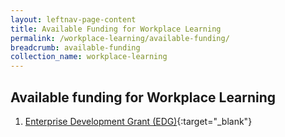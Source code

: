 ```yaml
---
layout: leftnav-page-content
title: Available Funding for Workplace Learning
permalink: /workplace-learning/available-funding/
breadcrumb: available-funding
collection_name: workplace-learning
---
```





## Available funding for Workplace Learning

1. [Enterprise Development Grant (EDG)](https://www.enterprisesg.gov.sg/financial-assistance/grants/for-local-companies/enterprise-development-grant/core-capabilities/human-capital-development){:target="_blank"}



